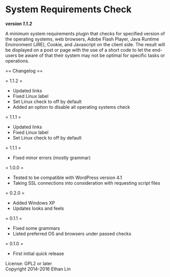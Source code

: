 System Requirements Check
=========================
**_version 1.1.2_**

A minimum system requirements plugin that checks for specified version of the operating systems, web browsers, Adobe Flash Player, Java Runtime Environment (JRE), Cookie, and Javascript on the client side. The result will be displayed on a post or page with the use of a short code to let the end-users be aware of that their system may not be optimal for specific tasks or operations.

== Changelog ==

= 1.1.2 =
* Updated links
* Fixed Linux label
* Set Linux check to off by default
* Added an option to disable all operating systems check

= 1.1.1 =
* Updated links
* Fixed Linux label
* Set Linux check to off by default

= 1.1.1 =
* Fixed minor errors (mostly grammar)

= 1.0.0 =
* Tested to be compatible with WordPress version 4.1
* Taking SSL connections into consideration with requesting script files

= 0.2.0 =
* Added Windows XP
* Updates looks and feels

= 0.1.1 =
* Fixed some grammars
* Listed preferred OS and browsers under passed checks

= 0.1.0 =
* First initial quick release

License: GPL2 or later  
Copyright 2014-2016 Ethan Lin
